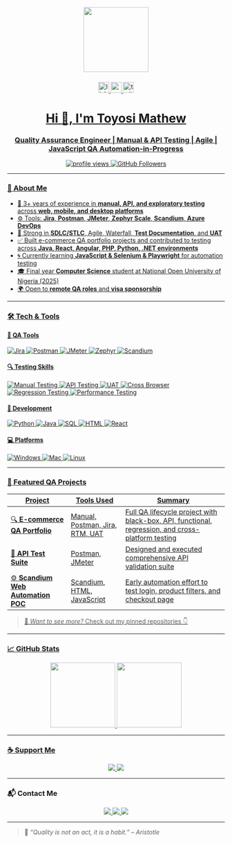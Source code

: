 <!-- Banner -->
<div align="center">
  <img height="150" src="https://media.giphy.com/media/M9gbBd9nbDrOTu1Mqx/giphy.gif"  />
</div>

###

<div align="center">
  <a href="https://www.linkedin.com/in/toyosimathew/" target="_blank">
  <img src="https://img.shields.io/static/v1?message=LinkedIn&logo=linkedin&label=&color=0077B5&logoColor=white&labelColor=&style=for-the-badge" height="25" alt="linkedin logo"  />
  <img src="https://img.shields.io/static/v1?message=Youtube&logo=youtube&label=&color=FF0000&logoColor=white&labelColor=&style=for-the-badge" height="25" alt="youtube logo"  />
  <img src="https://img.shields.io/static/v1?message=Twitter&logo=twitter&label=&color=1DA1F2&logoColor=white&labelColor=&style=for-the-badge" height="25" alt="twitter logo"  />
</div>

<h1 align="center">Hi 👋, I'm Toyosi Mathew</h1>
<h3 align="center">Quality Assurance Engineer | Manual & API Testing | Agile | JavaScript QA Automation-in-Progress</h3>

<p align="center">
  <img src="https://komarev.com/ghpvc/?username=adeleke-dev&label=Profile%20views&color=0e75b6&style=flat" alt="profile views" />
  <img src="https://img.shields.io/github/followers/adeleke-dev?label=Followers&style=social" alt="GitHub Followers" />
</p>

---

### 🧠 About Me

- 🧪 3+ years of experience in **manual, API, and exploratory testing** across **web, mobile, and desktop platforms**
- ⚙️ Tools: **Jira**, **Postman**, **JMeter**, **Zephyr Scale**, **Scandium**, **Azure DevOps**
- 🧠 Strong in **SDLC/STLC**, Agile, Waterfall, **Test Documentation**, and **UAT**
- ✅ Built e-commerce QA portfolio projects and contributed to testing across **Java, React, Angular, PHP, Python, .NET environments**
- 🌀 Currently learning **JavaScript & Selenium & Playwright** for automation testing
- 🎓 Final year **Computer Science** student at National Open University of Nigeria (2025)
- 🌍 Open to **remote QA roles** and **visa sponsorship**

---

### 🛠️ Tech & Tools

#### 🔧 QA Tools
![Jira](https://img.shields.io/badge/-Jira-0052CC?style=flat&logo=jira)
![Postman](https://img.shields.io/badge/-Postman-FF6C37?style=flat&logo=postman)
![JMeter](https://img.shields.io/badge/-JMeter-D22128?style=flat&logo=apachejmeter)
![Zephyr](https://img.shields.io/badge/-Zephyr_Scale-004880?style=flat)
![Scandium](https://img.shields.io/badge/-Scandium-grey?style=flat)

#### 🔍 Testing Skills
![Manual Testing](https://img.shields.io/badge/-Manual_Testing-informational)
![API Testing](https://img.shields.io/badge/-API_Testing-orange)
![UAT](https://img.shields.io/badge/-User_Acceptance_Testing-blue)
![Cross Browser](https://img.shields.io/badge/-Cross_Browser_Testing-yellowgreen)
![Regression Testing](https://img.shields.io/badge/-Regression_Testing-blue)
![Performance Testing](https://img.shields.io/badge/-Performance_Testing-red)

#### 🧰 Development
![Python](https://img.shields.io/badge/-Python-3776AB?style=flat&logo=python)
![Java](https://img.shields.io/badge/-Java-ED8B00?style=flat&logo=java)
![SQL](https://img.shields.io/badge/-SQL-4479A1?style=flat&logo=mysql)
![HTML](https://img.shields.io/badge/-HTML5-E34F26?style=flat&logo=html5)
![React](https://img.shields.io/badge/-React-61DAFB?style=flat&logo=react)

#### 💻 Platforms
![Windows](https://img.shields.io/badge/-Windows-0078D6?style=flat&logo=windows)
![Mac](https://img.shields.io/badge/-macOS-000000?style=flat&logo=apple)
![Linux](https://img.shields.io/badge/-Linux-FCC624?style=flat&logo=linux)

---

### 🛒 Featured QA Projects

| Project | Tools Used | Summary |
|--------|------------|---------|
| 🔍 **E-commerce QA Portfolio** | Manual, Postman, Jira, RTM, UAT | Full QA lifecycle project with black-box, API, functional, regression, and cross-platform testing |
| 🧪 **API Test Suite** | Postman, JMeter | Designed and executed comprehensive API validation suite |
| ⚙️ **Scandium Web Automation POC** | Scandium, HTML, JavaScript | Early automation effort to test login, product filters, and checkout page |

> 🎯 _Want to see more?_ Check out my pinned repositories 👇

---

### 📈 GitHub Stats

<p align="center">
  <img src="https://github-readme-stats.vercel.app/api?username=adeleke-dev&show_icons=true&theme=radical" height="150" />
  <img src="https://github-readme-stats.vercel.app/api/top-langs/?username=adeleke-dev&layout=compact&theme=radical" height="150" />
</p>

---

### ☕ Support Me

<p align="center">
  <a href="https://buymeacoffee.com/toyo_0" target="_blank">
    <img src="https://img.shields.io/badge/Buy%20Me%20a%20Coffee-%23FFDD00?style=for-the-badge&logo=buy-me-a-coffee&logoColor=black" />
  </a>
  <a href="https://ko-fi.com/toyo_0" target="_blank">
    <img src="https://img.shields.io/badge/Ko--fi-Support_Me-29abe0?style=for-the-badge&logo=ko-fi&logoColor=white" />
  </a>
</p>

---

### 📬 Contact Me

<p align="center">
  <a href="mailto:toyosimathew3@gmail.com">
    <img src="https://img.shields.io/badge/Email-D14836?style=for-the-badge&logo=gmail&logoColor=white" />
  </a>
  <a href="https://www.linkedin.com/in/toyosimathew/">
    <img src="https://img.shields.io/badge/LinkedIn-blue?style=for-the-badge&logo=linkedin" />
  </a>
  <a href="https://github.com/Adeleke-dev">
    <img src="https://img.shields.io/badge/GitHub-100000?style=for-the-badge&logo=github" />
  </a>
</p>

---

> 🧠 _“Quality is not an act, it is a habit.” – Aristotle_

